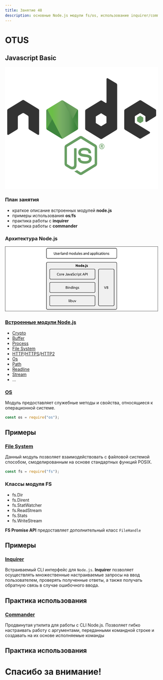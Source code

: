 ```yaml
---
title: Занятие 48
description: основные Node.js модули fs/os, использование inquirer/commander для создания консольных приложений
---
```


# OTUS

## Javascript Basic

<!-- v -->

<img src="./images/nodejs.png" width="520px" height="400px">

<!-- s -->

### План занятия

- краткое описание встроенных модулей **node.js**
- примеры использования **os**/**fs**
- практика работы с **inquirer**
- практика работы с **commander**

<!-- v -->

### Архитектура Node.js

<img src="./images/arch.png">

<!-- v -->

### [Встроенные модули Node.js](https://nodejs.org/dist/latest-v14.x/docs/api/)

- [Crypto](https://nodejs.org/dist/latest-v14.x/docs/api/crypto.html)
- [Buffer](https://nodejs.org/dist/latest-v14.x/docs/api/process.html)
- [Process](https://nodejs.org/dist/latest-v14.x/docs/api/process.html)
- [File System](https://nodejs.org/dist/latest-v14.x/docs/api/fs.html)
- [HTTP](https://nodejs.org/dist/latest-v14.x/docs/api/http.html)/[HTTPS](https://nodejs.org/dist/latest-v14.x/docs/api/https.html)/[HTTP2](https://nodejs.org/dist/latest-v14.x/docs/api/http2.html)
- [Os](https://nodejs.org/dist/latest-v14.x/docs/api/os.html)
- [Path](https://nodejs.org/dist/latest-v14.x/docs/api/path.html)
- [Readline](https://nodejs.org/dist/latest-v14.x/docs/api/readline.html)
- [Stream](https://nodejs.org/dist/latest-v14.x/docs/api/stream.html)
- ...

<!-- v -->

### [OS](https://nodejs.org/dist/latest-v14.x/docs/api/os.html)

Модуль предоставляет служебные методы и свойства, относящиеся к операционной системе.

```js
const os = require("os");
```

<!-- v -->

## Примеры

<!-- v -->

### [File System](https://nodejs.org/dist/latest-v14.x/docs/api/fs.html)

Данный модуль позволяет взаимодействовать с файловой системой способом, смоделированным на основе стандартных функций POSIX.

```js
const fs = require("fs");
```

<!-- v -->

### Классы модуля FS

- fs.Dir
- fs.Dirent
- fs.StatWatcher
- fs.ReadStream
- fs.Stats
- fs.WriteStream

**FS Promise API** предоставляет дополнительный класс `FileHandle`

<!-- v -->

## Примеры

<!-- v -->

### [Inquirer](https://www.npmjs.com/package/inquirer)

Встраиваемый CLI интерфейс для `Node.js`.
**Inquirer** позволяет осуществлять множественные настраиваемые запросы на ввод пользователем, проверять полученные ответы, а также получать обратную связь в случае ошибочного ввода.

<!-- v -->

## Практика использования

<!-- v -->

### [Commander](https://www.npmjs.com/package/commander)

Продвинутая утилита для работы с CLI Node.js. Позволяет гибко настраивать работу с аргументами, переданными командной строке и создавать на их основе исполняемые команды

<!-- v -->

## Практика использования

<!-- v -->

# Спасибо за внимание!
